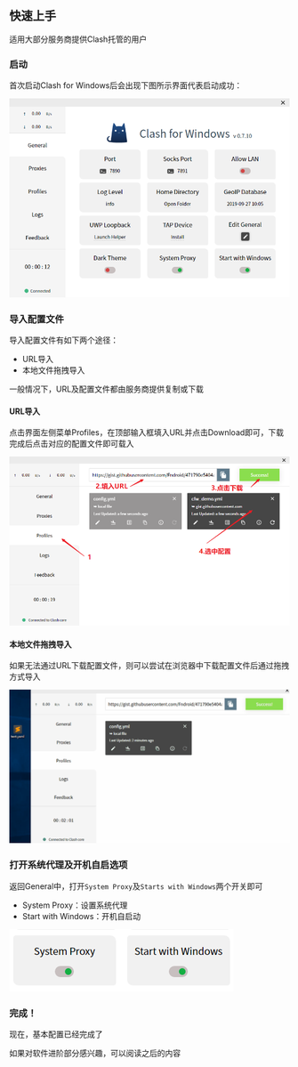 ## 快速上手

适用大部分服务商提供Clash托管的用户

### 启动

首次启动Clash for Windows后会出现下图所示界面代表启动成功：

![](../assets/quickstart1.png)

### 导入配置文件

导入配置文件有如下两个途径：
- URL导入
- 本地文件拖拽导入

一般情况下，URL及配置文件都由服务商提供复制或下载

#### URL导入

点击界面左侧菜单Profiles，在顶部输入框填入URL并点击Download即可，下载完成后点击对应的配置文件即可载入

![](../assets/quickstart2.png)

#### 本地文件拖拽导入

如果无法通过URL下载配置文件，则可以尝试在浏览器中下载配置文件后通过拖拽方式导入

![](../assets/quickstart3.gif)

### 打开系统代理及开机自启选项

返回General中，打开``System Proxy``及``Starts with Windows``两个开关即可

- System Proxy：设置系统代理
- Start with Windows：开机自启动

![](../assets/quickstart4.png)

### 完成！

现在，基本配置已经完成了

如果对软件进阶部分感兴趣，可以阅读之后的内容